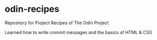 # odin-recipes
Repository for Project Recipes of The Odin Project

Learned how to write commit messages and the basics of HTML & CSS